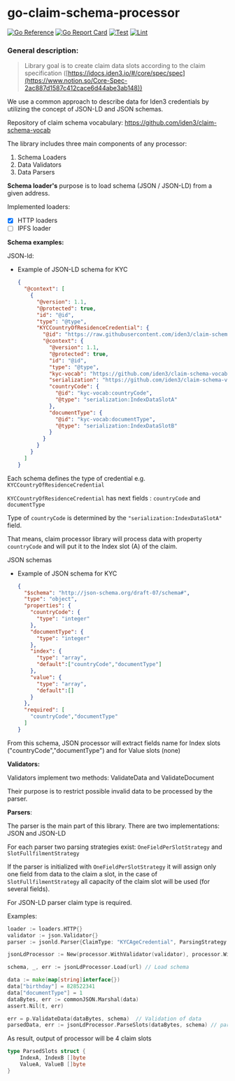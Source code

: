 # go-claim-schema-processor

[![Go Reference](https://pkg.go.dev/badge/github.com/iden3/go-claim-schema-processor.svg)](https://pkg.go.dev/github.com/iden3/go-claim-schema-processor)
[![Go Report Card](https://goreportcard.com/badge/github.com/iden3/go-claim-schema-processor)](https://goreportcard.com/report/github.com/iden3/go-claim-schema-processor)
[![Test](https://github.com/iden3/go-claim-schema-processor/actions/workflows/ci-test.yaml/badge.svg)](https://github.com/iden3/go-claim-schema-processor/actions/workflows/ci-test.yaml)
[![Lint](https://github.com/iden3/go-claim-schema-processor/actions/workflows/ci-lint.yaml/badge.svg)](https://github.com/iden3/go-claim-schema-processor/actions/workflows/ci-lint.yaml)

### General description:

> Library goal is to create claim data slots according to the claim specification ([https://idocs.iden3.io/#/core/spec/spec](https://www.notion.so/Core-Spec-2ac887d1587c412cace6d44abe3ab148))
>

We use a common approach to describe data for Iden3 credentials by utilizing the concept of JSON-LD and JSON schemas.

Repository of claim schema vocabulary: https://github.com/iden3/claim-schema-vocab

The library includes three main components of any processor:

1. Schema Loaders
2. Data Validators
3. Data Parsers

**Schema loader's** purpose is to load schema (JSON / JSON-LD) from a given address.

Implemented loaders:

- [x]  HTTP loaders
- [ ]  IPFS  loader

**Schema examples:**

JSON-ld:

- Example of JSON-LD schema for KYC

    ```json
    {
      "@context": [
        {
          "@version": 1.1,
          "@protected": true,
          "id": "@id",
          "type": "@type",
          "KYCCountryOfResidenceCredential": {
            "@id": "https://raw.githubusercontent.com/iden3/claim-schema-vocab/main/schemas/json-ld/kyc.json-ld#KYCCountryOfResidenceCredential",
            "@context": {
              "@version": 1.1,
              "@protected": true,
              "id": "@id",
              "type": "@type",
              "kyc-vocab": "https://github.com/iden3/claim-schema-vocab/blob/main/credentials/kyc.md#",
              "serialization": "https://github.com/iden3/claim-schema-vocab/blob/main/credentials/serialization.md#",
              "countryCode": {
                "@id": "kyc-vocab:countryCode",
                "@type": "serialization:IndexDataSlotA"
              },
              "documentType": {
                "@id": "kyc-vocab:documentType",
                "@type": "serialization:IndexDataSlotB"
              }
            }
          }
        }
      ]
    }
    ```


Each schema defines the type of credential e.g. `KYCCountryOfResidenceCredential`

`KYCCountryOfResidenceCredential` has next fields : `countryCode` and `documentType`

Type of `countryCode` is determined by the `"serialization:IndexDataSlotA"` field.

That means, claim processor library will process data with property `countryCode` and will put it to the Index slot (A) of the claim.

JSON schemas

- Example of JSON schema for KYC

    ```json
    {
      "$schema": "http://json-schema.org/draft-07/schema#",
      "type": "object",
      "properties": {
        "countryCode": {
          "type": "integer"
        },
        "documentType": {
          "type": "integer"
        },
        "index": {
          "type": "array",
          "default":["countryCode","documentType"]
        },
        "value": {
          "type": "array",
          "default":[]
        }
      },
      "required": [
        "countryCode","documentType"
      ]
    }
    ```


From this schema, JSON processor will extract fields name for Index slots ("countryCode","documentType")  and for Value slots (none)

**Validators:**

Validators implement two methods: ValidateData and ValidateDocument

Their purpose is to restrict possible invalid data to be processed by the parser.

**Parsers**:

The parser is the main part of this library.
There are two implementations: JSON and JSON-LD

For each parser two parsing strategies exist:  `OneFieldPerSlotStrategy`  and `SlotFullfilmentStrategy`

If the parser is initialized with `OneFieldPerSlotStrategy` it will assign only one field from data to the claim a slot, in the case of `SlotFullfilmentStrategy` all capacity of the claim slot will be used (for several fields).

For JSON-LD parser claim type is required.

Examples:

```go
loader := loaders.HTTP{}
validator := json.Validator{}
parser := jsonld.Parser{ClaimType: "KYCAgeCredential", ParsingStrategy: processor.OneFieldPerSlotStrategy}

jsonLdProcessor := New(processor.WithValidator(validator), processor.WithParser(parser), processor.WithSchemaLoader(loader))

schema, _, err := jsonLdProcessor.Load(url) // Load schema

data := make(map[string]interface{})
data["birthday"] = 828522341
data["documentType"] = 1
dataBytes, err := commonJSON.Marshal(data)
assert.Nil(t, err)

err = p.ValidateData(dataBytes, schema)  // Validation of data
parsedData, err := jsonLdProcessor.ParseSlots(dataBytes, schema) // parsing data
```

As result, output of processor will be 4 claim slots

```go
type ParsedSlots struct {
	IndexA, IndexB []byte
	ValueA, ValueB []byte
}
```
